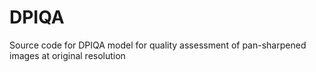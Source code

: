# DPIQA
Source code for DPIQA model for quality assessment of pan-sharpened images at original resolution
